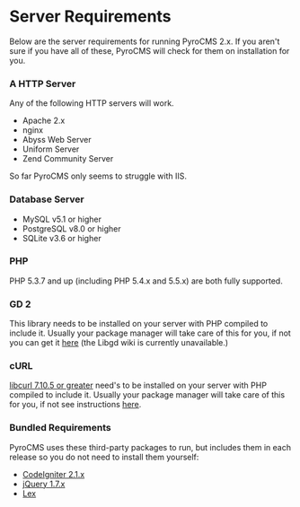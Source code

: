 # Server Requirements

Below are the server requirements for running PyroCMS 2.x. If you aren't sure if you have all of these, PyroCMS will check for them on installation for you.

</div>
<div class="doc_content">

### A HTTP Server

Any of the following HTTP servers will work.

* Apache 2.x
* nginx
* Abyss Web Server
* Uniform Server
* Zend Community Server

So far PyroCMS only seems to struggle with IIS.

### Database Server

* MySQL v5.1 or higher
* PostgreSQL v8.0 or higher
* SQLite v3.6 or higher

### PHP

PHP 5.3.7 and up (including PHP 5.4.x and 5.5.x) are both fully supported.

### GD 2

This library needs to be installed on your server with PHP compiled to include it.  Usually your package manager will take care of this for you, if not you can get it <a href="https://bitbucket.org/pierrejoye/gd-libgd/overview" target="_blank" title="Find out how to make GD2 work with PHP">here</a> (the Libgd wiki is currently unavailable.)

### cURL

<a href="http://curl.haxx.se/" target="_blank">libcurl 7.10.5 or greater</a> need's to be installed on your server with PHP compiled to include it. Usually your package manager will take care of this for you, if not see instructions <a href="http://curl.haxx.se/libcurl/php/install.html" target="_blank" title="Find out how to make cURL work  with PHP">here</a>.

### Bundled Requirements

PyroCMS uses these third-party packages to run, but includes them in each release so you do not need to install them yourself:

* <a href="http://codeigniter.com/" target="_blank">CodeIgniter 2.1.x</a>
* <a href="http://jquery.com/" target="_blank">jQuery 1.7.x</a>
* <a href="http://github.com/pyrocms/lex" target="_blank">Lex</a>
